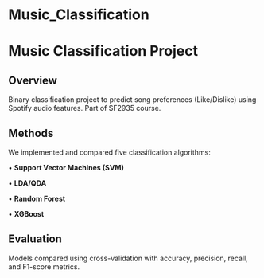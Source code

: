 # Music_Classification
# Music Classification Project

## Overview
Binary classification project to predict song preferences (Like/Dislike) using Spotify audio features. Part of SF2935 course.

## Methods
We implemented and compared five classification algorithms:

• **Support Vector Machines (SVM)**

• **LDA/QDA**
 
• **Random Forest**

• **XGBoost**

## Evaluation
Models compared using cross-validation with accuracy, precision, recall, and F1-score metrics.

